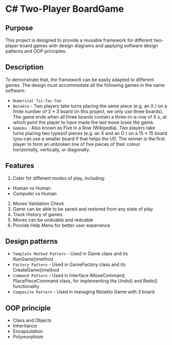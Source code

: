# C# Two-Player BoardGame

## Purpose
This project is designed to provide a reusable framework for different two-player board games with design diagrams and applying software design patterns and OOP principles. 

## Description
To demonstrate that, the framework can be easily adapted to different games. The design must accommodate all the following games in the same software:
- `Numerical Tic-Tac-Toe`
- `Notakto` - Two players take turns placing the same piece (e.g. an X ) on a finite number of 3 × 3 board (in this project, we only
use three boards). The game ends when all three boards contain a three-in-a-row of X s, at which point the player to have made the last move loses the game.
- `Gomoku` - Also known as Five in a Row (Wikipedia). Two players take turns placing two typesof pieces (e.g. an X and an O ) on a 15 × 15 board (you can use a smaller board if that helps the UI). The winner is the first player to form an unbroken line of five pieces of their colour horizontally, vertically, or diagonally.

## Features
1. Cater for different modes of play, including: 
- Human vs Human
- Computer vs Human
2. Moves Validation Check
3. Game can be able to be saved and restored from any state of play
4. Track History of games
5. Moves can be undoable and redoable
6. Provide Help Menu for better user experience

## Design patterns 
- `Template Method Pattern` - Used in Game class and its RunGame()method
- `Factory Pattern` - Used in GameFactory class and its CreateGame()method
- `Commond Pattern` - Used in Interface IMoveCommand, PlacePieceCommand class, for implementing the Undo() and Redo() functionality
- `Composite Pattern` - Used in managing Notakto Game with 3 board.

## OOP principle
- Class and Objects
- Inheritance
- Encapsulation
- Polymorphism 